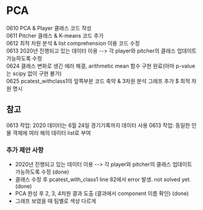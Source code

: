 # PCA
0610 PCA & Player 클래스 코드 작성 \
0611 Pitcher 클래스 & K-means 코드 추가 \
0612 최적 차원 분석 & list comprehension 이용 코드 수정 \
0613 2020년 진행되고 있는 데이터 이용 -->  각 player와 pitcher의 클래스 업데이트 가능하도록 수정\
0624 클래스 변화로 생긴 에러 해결, arithmetic mean 함수 구현 완료(아마 p-value는 scipy 없이 구현 불가)\
0625 pcatest_withclass1의 앞쪽부분 코드 축약 & 3차원 분석 그래프 추가 $ 최적 차원 명시

## 참고
0613 작업: 2020 데이터는 6월 24일 경기기록까지 데이터 사용
0613 작업: 동일한 인물 객체에 여러 해의 데이터 list로 부여

### 추가 제안 사항
- 2020년 진행되고 있는 데이터 이용 -->  각 player와 pitcher의 클래스 업데이트 가능하도록 수정 (done)
- 클래스 수정 후 pcatest_with_class1 line 82에서 error 발생. not solved yet. (done)
- PCA 완성 후 2, 3, 4차원 결과 도출 (결과에서 component 이름 확인) (done)
- 그래프 보였을 때 팀별로 색상 다르게
